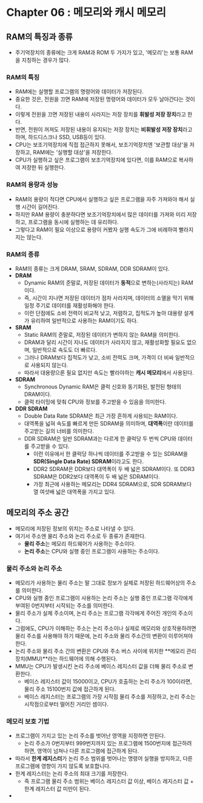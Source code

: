 # Chapter 06 : 메모리와 캐시 메모리

## RAM의 특징과 종류

- 주기억장치의 종류에는 크게 RAM과 ROM 두 가지가 있고, '메모리'는 보통 RAM을 지칭하는 경우가 많다.

### RAM의 특징
- RAM에는 실행할 프로그램의 명령어와 데이터가 저장된다.
- 중요한 것은, 전원을 끄면 RAM에 저장된 명령어와 데이터가 모두 날아간다는 것이다.
- 이렇게 전원을 끄면 저장된 내용이 사라지는 저장 장치를 **휘발성 저장 장치**라고 한다.
- 반면, 전원이 꺼져도 저장된 내용이 유지되는 저장 장치는 **비휘발성 저장 장치**라고 하며, 하드디스크나 SSD, USB등이 있다.
- CPU는 보조기억장치에 직접 접근하지 못해서, 보조기억장치엔 '보관할 대상'을 저장하고, RAM에는 '실행할 대상'을 저장한다.
- CPU가 실행하고 싶은 프로그램이 보조기억장치에 있다면, 이를 RAM으로 복사하여 저장한 뒤 실행한다.

### RAM의 용량과 성능
- RAM의 용량이 적다면 CPU에서 실행하고 싶은 프로그램을 자주 가져와야 해서 실행 시간이 길어진다.
- 하지만 RAM 용량이 충분하다면 보조기억장치에서 많은 데이터를 가져와 미리 저장하고, 프로그램을 동시에 실행하는 데 유리하다.
- 그렇다고 RAM이 필요 이상으로 용량이 커봤자 실행 속도가 그에 비례하여 빨라지지는 않는다.

### RAM의 종류
- RAM의 종류는 크게 DRAM, SRAM, SDRAM, DDR SDRAM이 있다.
- **DRAM**
  - Dynamic RAM의 준말로, 저장된 데이터가 **동적**으로 변하는(사라지는) RAM이다.
  - 즉, 시간이 지나면 저장된 데이터가 점차 사라지며, 데이터의 소멸을 막기 위해 일정 주기로 데이터를 재활성화해야 한다.
  - 이런 단점에도 소비 전력이 비교적 낮고, 저렴하고, 집적도가 높아 대용량 설계가 유리하여 일반적으로 사용하는 RAM이기도 하다.
- **SRAM**
  - Static RAM의 준말로, 저장된 데이터가 변하지 않는 RAM을 의미한다.
  - DRAM과 달리 시간이 지나도 데이터가 사라지지 않고, 재활성화할 필요도 없으며, 일반적으로 속도도 더 빠르다.
  - 그러나 DRAM보다 집적도가 낮고, 소비 전력도 크며, 가격이 더 비싸 일반적으로 사용되지 않는다.
  - 따라서 대용량으론 필요 없지만 속도는 빨라야하는 **캐시 메모리**에서 사용된다.
- **SDRAM**
  - Synchronous Dynamic RAM은 클럭 신호와 동기화된, 발전된 형태의 DRAM이다.
  - 클럭 타이밍에 맞춰 CPU와 정보를 주고받을 수 있음을 의미한다.
- **DDR SDRAM**
  - Double Data Rate SDRAM은 최근 가장 흔하게 사용되는 RAM이다.
  - 대역폭을 넓혀 속도를 빠르게 만든 SDRAM을 의미하며, **대역폭**이란 데이터를 주고받는 길의 너비를 의미한다.
  - DDR SDRAM은 일반 SDRAM과는 다르게 한 클럭당 두 번씩 CPU와 데이터를 주고받을 수 있다.
    - 이런 이유에서 한 클럭당 하나씩 데이터를 주고받을 수 있는 SDRAM을 **SDR(Single Data Rate) SDRAM**이라고도 한다.
    - DDR2 SDRAM은 DDR보다 대역폭이 두 배 넓은 SDRAM이다. 또 DDR3 SDRAM은 DDR2보다 대역폭이 두 배 넓은 SDRAM이다.
    - 가장 최근에 사용하는 메모리는 DDR4 SDRAM으로, SDR SDRAM보다 열 여섯배 넓은 대역폭을 가지고 있다.
  
## 메모리의 주소 공간

- 메모리에 저장된 정보의 위치는 주소로 나타낼 수 있다.
- 여기서 주소엔 물리 주소와 논리 주소로 두 종류가 존재한다.
  - **물리 주소**는 메모리 하드웨어가 사용하는 주소이다.
  - **논리 주소**는 CPU와 실행 중인 프로그램이 사용하는 주소이다.

### 물리 주소와 논리 주소

- 메모리가 사용하는 물리 주소는 말 그대로 정보가 실제로 저장된 하드웨어상의 주소를 의미한다.
- CPU와 실행 중인 프로그램이 사용하는 논리 주소는 실행 중인 프로그램 각각에게 부여된 0번지부터 시작되는 주소를 의미한다.
- 물리 주소가 실제 주소이며, 논리 주소는 프로그램 각각에게 주어진 개인의 주소이다.
- 그럼에도, CPU가 이해하는 주소는 논리 주소이나 실제로 메모리와 상호작용하려면 물리 주소를 사용해야 하기 때문에, 논리 주소와 물리 주소간의 변환이 이루어져야 한다.
- 논리 주소와 물리 주소 간의 변환은 CPU와 주소 버스 사이에 위치한 **메모리 관리 장치(MMU)**라는 하드웨어에 의해 수행된다.
- MMU는 CPU가 발생시킨 논리 주소에 베이스 레지스터 값을 더해 물리 주소로 변환한다.
  - 베이스 레지스터 값이 15000이고, CPU가 호출하는 논리 주소가 100이라면, 물리 주소 15100번지 값에 접근하게 된다.
  - 베이스 레지스터는 프로그램의 가장 시작점 물리 주소를 저장하고, 논리 주소는 시작점으로부터 떨어진 거리인 셈이다.
  
### 메모리 보호 기법

- 프로그램이 가지고 있는 논리 주소를 벗어난 영역을 지정하면 안된다.
  - 논리 주소가 0번지부터 999번지까지 있는 프로그램에 1500번지에 접근하려 하면, 영역이 넘쳐나 다른 프로그램에 접근하게 된다.
- 따라서 **한계 레지스터**가 논리 주소 범위를 벗어나는 명령어 실행을 방지하고, 다른 프로그램에 영향이 가지 않도록 보호합니다.
- 한계 레지스터는 논리 주소의 최대 크기를 저장한다.
  - 즉 프로그램 물리 주소 범위는 베이스 레지스터 값 이상, 베이스 레지스터 값 + 한계 레지스터 값 미만이 된다.
- 
